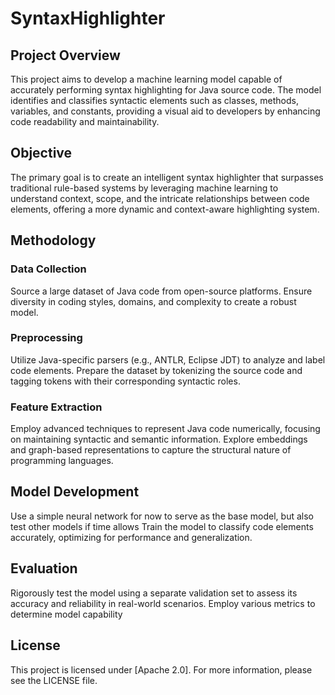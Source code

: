 # SyntaxHighlighter
## Project Overview
This project aims to develop a machine learning model capable of accurately performing syntax highlighting for Java source code. The model identifies and classifies syntactic elements such as classes, methods, variables, and constants, providing a visual aid to developers by enhancing code readability and maintainability.

## Objective
The primary goal is to create an intelligent syntax highlighter that surpasses traditional rule-based systems by leveraging machine learning to understand context, scope, and the intricate relationships between code elements, offering a more dynamic and context-aware highlighting system.

## Methodology

### Data Collection
Source a large dataset of Java code from open-source platforms.
Ensure diversity in coding styles, domains, and complexity to create a robust model.

### Preprocessing
Utilize Java-specific parsers (e.g., ANTLR, Eclipse JDT) to analyze and label code elements.
Prepare the dataset by tokenizing the source code and tagging tokens with their corresponding syntactic roles.

### Feature Extraction
Employ advanced techniques to represent Java code numerically, focusing on maintaining syntactic and semantic information.
Explore embeddings and graph-based representations to capture the structural nature of programming languages.

## Model Development
Use a simple neural network for now to serve as the base model, but also test other models if time allows
Train the model to classify code elements accurately, optimizing for performance and generalization.

## Evaluation
Rigorously test the model using a separate validation set to assess its accuracy and reliability in real-world scenarios.
Employ various metrics to determine model capability

## License
This project is licensed under [Apache 2.0]. For more information, please see the LICENSE file.

